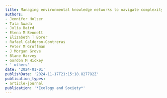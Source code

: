 ```yaml
---
title: Managing environmental knowledge networks to navigate complexity
authors:
- Jennifer Holzer
- Tala Awada
- Julia Baird
- Elena M Bennett
- Elizabeth T Borer
- Rafael Calderon-Contreras
- Peter M Groffman
- J Morgan Grove
- Blane Harvey
- Gordon M Hickey
- ' others'
date: '2024-01-01'
publishDate: '2024-11-17T21:15:18.827782Z'
publication_types:
- article-journal
publication: '*Ecology and Society*'
---
```

